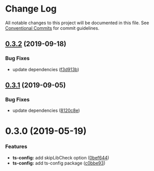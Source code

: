 # Change Log

All notable changes to this project will be documented in this file.
See [Conventional Commits](https://conventionalcommits.org) for commit guidelines.

## [0.3.2](https://github.com/namics/frontend-defaults/compare/@namics/ts-config@0.3.1...@namics/ts-config@0.3.2) (2019-09-18)


### Bug Fixes

* update dependencies ([f3d913b](https://github.com/namics/frontend-defaults/commit/f3d913b))





## [0.3.1](https://github.com/namics/frontend-defaults/compare/@namics/ts-config@0.3.0...@namics/ts-config@0.3.1) (2019-09-05)


### Bug Fixes

* update dependencies ([8120c8e](https://github.com/namics/frontend-defaults/commit/8120c8e))





# 0.3.0 (2019-05-19)


### Features

* **ts-config:** add skipLibCheck option ([0bef644](https://github.com/namics/frontend-defaults/commit/0bef644))
* **ts-config:** add ts-config package ([c0bbe93](https://github.com/namics/frontend-defaults/commit/c0bbe93))
